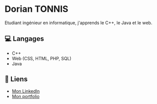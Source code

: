 # Dorian TONNIS

Etudiant ingénieur en informatique, j'apprends le C++, le Java et le web.

## 💻 Langages
- C++
- Web (CSS, HTML, PHP, SQL)
- Java

## 🔗 Liens
- [Mon LinkedIn](https://www.linkedin.com/in/dorian-tonnis/)
- [Mon portfolio](https://dorian-tonnis.fr "portfolio")
